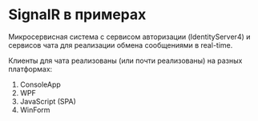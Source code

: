 # SignalR в примерах

Микросервисная система с сервисом авторизации (IdentityServer4) и сервисов чата для реализации обмена сообщениями в real-time.

Клиенты для чата реализованы (или почти реализованы) на разных платформах:
1. ConsoleApp
2. WPF
3. JavaScript (SPA)
4. WinForm
